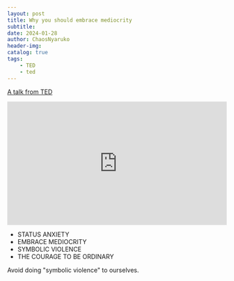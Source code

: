 ```yaml
---
layout: post
title: Why you should embrace mediocrity
subtitle: 
date: 2024-01-28
author: ChaosNyaruko
header-img: 
catalog: true
tags:
    - TED
    - ted
---
```


[A talk from TED](https://www.ted.com/talks/crispin_thurlow_why_you_should_embrace_mediocrity?subtitle=en)

<div style="max-width:854px"><div style="position:relative;height:0;padding-bottom:56.25%"><iframe src="https://embed.ted.com/talks/lang/en/crispin_thurlow_why_you_should_embrace_mediocrity" width="854" height="480" style="position:absolute;left:0;top:0;width:100%;height:100%" frameborder="0" scrolling="no" allowfullscreen></iframe></div></div>

- STATUS ANXIETY
- EMBRACE MEDIOCRITY
- SYMBOLIC VIOLENCE
- THE COURAGE TO BE ORDINARY

Avoid doing "symbolic violence" to ourselves.


